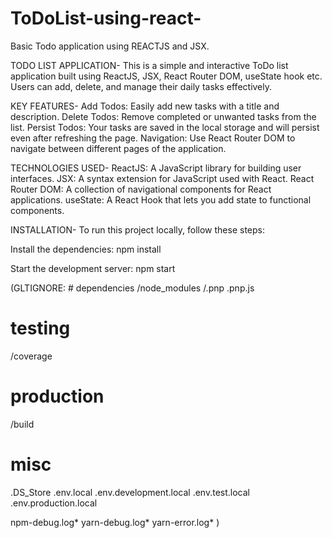 # ToDoList-using-react-
Basic Todo application using REACTJS and JSX.

TODO LIST APPLICATION-
This is a simple and interactive ToDo list application built using ReactJS, JSX, React Router DOM, useState hook etc. Users can add, delete, and manage their daily tasks effectively.

KEY FEATURES-
Add Todos: Easily add new tasks with a title and description.
Delete Todos: Remove completed or unwanted tasks from the list.
Persist Todos: Your tasks are saved in the local storage and will persist even after refreshing the page.
Navigation: Use React Router DOM to navigate between different pages of the application.

TECHNOLOGIES USED-
ReactJS: A JavaScript library for building user interfaces.
JSX: A syntax extension for JavaScript used with React.
React Router DOM: A collection of navigational components for React applications.
useState: A React Hook that lets you add state to functional components.


INSTALLATION-
To run this project locally, follow these steps:

Install the dependencies:
npm install

Start the development server:
npm start

(GLTIGNORE: # dependencies
/node_modules
/.pnp
.pnp.js

# testing
/coverage

# production
/build

# misc
.DS_Store
.env.local
.env.development.local
.env.test.local
.env.production.local

npm-debug.log*
yarn-debug.log*
yarn-error.log*
)
